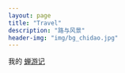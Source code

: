 ```yaml
---
layout: page
title: "Travel"
description: "路与风景"
header-img: "img/bg_chidao.jpg"
---
```




我的 [蝉游记](http://chanyouji.com/users/448398)